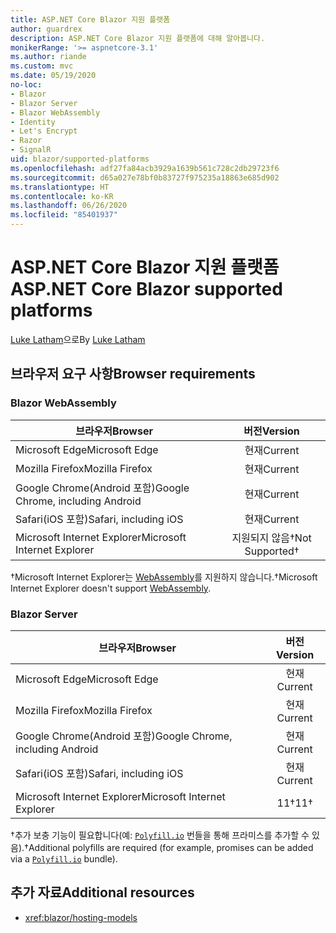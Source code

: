```yaml
---
title: ASP.NET Core Blazor 지원 플랫폼
author: guardrex
description: ASP.NET Core Blazor 지원 플랫폼에 대해 알아봅니다.
monikerRange: '>= aspnetcore-3.1'
ms.author: riande
ms.custom: mvc
ms.date: 05/19/2020
no-loc:
- Blazor
- Blazor Server
- Blazor WebAssembly
- Identity
- Let's Encrypt
- Razor
- SignalR
uid: blazor/supported-platforms
ms.openlocfilehash: adf27fa84acb3929a1639b561c728c2db29723f6
ms.sourcegitcommit: d65a027e78bf0b83727f975235a18863e685d902
ms.translationtype: HT
ms.contentlocale: ko-KR
ms.lasthandoff: 06/26/2020
ms.locfileid: "85401937"
---
```

# <a name="aspnet-core-blazor-supported-platforms"></a><span data-ttu-id="1faf1-103">ASP.NET Core Blazor 지원 플랫폼</span><span class="sxs-lookup"><span data-stu-id="1faf1-103">ASP.NET Core Blazor supported platforms</span></span>

<span data-ttu-id="1faf1-104">[Luke Latham](https://github.com/guardrex)으로</span><span class="sxs-lookup"><span data-stu-id="1faf1-104">By [Luke Latham](https://github.com/guardrex)</span></span>

## <a name="browser-requirements"></a><span data-ttu-id="1faf1-105">브라우저 요구 사항</span><span class="sxs-lookup"><span data-stu-id="1faf1-105">Browser requirements</span></span>

### Blazor WebAssembly

| <span data-ttu-id="1faf1-106">브라우저</span><span class="sxs-lookup"><span data-stu-id="1faf1-106">Browser</span></span>                          | <span data-ttu-id="1faf1-107">버전</span><span class="sxs-lookup"><span data-stu-id="1faf1-107">Version</span></span>               |
| -------------------------------- | :-------------------: |
| <span data-ttu-id="1faf1-108">Microsoft Edge</span><span class="sxs-lookup"><span data-stu-id="1faf1-108">Microsoft Edge</span></span>                   | <span data-ttu-id="1faf1-109">현재</span><span class="sxs-lookup"><span data-stu-id="1faf1-109">Current</span></span>               |
| <span data-ttu-id="1faf1-110">Mozilla Firefox</span><span class="sxs-lookup"><span data-stu-id="1faf1-110">Mozilla Firefox</span></span>                  | <span data-ttu-id="1faf1-111">현재</span><span class="sxs-lookup"><span data-stu-id="1faf1-111">Current</span></span>               |
| <span data-ttu-id="1faf1-112">Google Chrome(Android 포함)</span><span class="sxs-lookup"><span data-stu-id="1faf1-112">Google Chrome, including Android</span></span> | <span data-ttu-id="1faf1-113">현재</span><span class="sxs-lookup"><span data-stu-id="1faf1-113">Current</span></span>               |
| <span data-ttu-id="1faf1-114">Safari(iOS 포함)</span><span class="sxs-lookup"><span data-stu-id="1faf1-114">Safari, including iOS</span></span>            | <span data-ttu-id="1faf1-115">현재</span><span class="sxs-lookup"><span data-stu-id="1faf1-115">Current</span></span>               |
| <span data-ttu-id="1faf1-116">Microsoft Internet Explorer</span><span class="sxs-lookup"><span data-stu-id="1faf1-116">Microsoft Internet Explorer</span></span>      | <span data-ttu-id="1faf1-117">지원되지 않음&dagger;</span><span class="sxs-lookup"><span data-stu-id="1faf1-117">Not Supported&dagger;</span></span> |

<span data-ttu-id="1faf1-118">&dagger;Microsoft Internet Explorer는 [WebAssembly](https://webassembly.org)를 지원하지 않습니다.</span><span class="sxs-lookup"><span data-stu-id="1faf1-118">&dagger;Microsoft Internet Explorer doesn't support [WebAssembly](https://webassembly.org).</span></span>

### Blazor Server

| <span data-ttu-id="1faf1-119">브라우저</span><span class="sxs-lookup"><span data-stu-id="1faf1-119">Browser</span></span>                          | <span data-ttu-id="1faf1-120">버전</span><span class="sxs-lookup"><span data-stu-id="1faf1-120">Version</span></span>    |
| -------------------------------- | :--------: |
| <span data-ttu-id="1faf1-121">Microsoft Edge</span><span class="sxs-lookup"><span data-stu-id="1faf1-121">Microsoft Edge</span></span>                   | <span data-ttu-id="1faf1-122">현재</span><span class="sxs-lookup"><span data-stu-id="1faf1-122">Current</span></span>    |
| <span data-ttu-id="1faf1-123">Mozilla Firefox</span><span class="sxs-lookup"><span data-stu-id="1faf1-123">Mozilla Firefox</span></span>                  | <span data-ttu-id="1faf1-124">현재</span><span class="sxs-lookup"><span data-stu-id="1faf1-124">Current</span></span>    |
| <span data-ttu-id="1faf1-125">Google Chrome(Android 포함)</span><span class="sxs-lookup"><span data-stu-id="1faf1-125">Google Chrome, including Android</span></span> | <span data-ttu-id="1faf1-126">현재</span><span class="sxs-lookup"><span data-stu-id="1faf1-126">Current</span></span>    |
| <span data-ttu-id="1faf1-127">Safari(iOS 포함)</span><span class="sxs-lookup"><span data-stu-id="1faf1-127">Safari, including iOS</span></span>            | <span data-ttu-id="1faf1-128">현재</span><span class="sxs-lookup"><span data-stu-id="1faf1-128">Current</span></span>    |
| <span data-ttu-id="1faf1-129">Microsoft Internet Explorer</span><span class="sxs-lookup"><span data-stu-id="1faf1-129">Microsoft Internet Explorer</span></span>      | <span data-ttu-id="1faf1-130">11&dagger;</span><span class="sxs-lookup"><span data-stu-id="1faf1-130">11&dagger;</span></span> |

<span data-ttu-id="1faf1-131">&dagger;추가 보충 기능이 필요합니다(예: [`Polyfill.io`](https://polyfill.io/v3/) 번들을 통해 프라미스를 추가할 수 있음).</span><span class="sxs-lookup"><span data-stu-id="1faf1-131">&dagger;Additional polyfills are required (for example, promises can be added via a [`Polyfill.io`](https://polyfill.io/v3/) bundle).</span></span>

## <a name="additional-resources"></a><span data-ttu-id="1faf1-132">추가 자료</span><span class="sxs-lookup"><span data-stu-id="1faf1-132">Additional resources</span></span>

* <xref:blazor/hosting-models>
